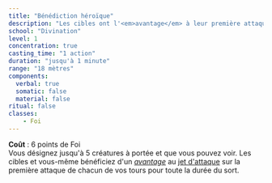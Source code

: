 ```yaml
---
title: "Bénédiction héroïque"
description: "Les cibles ont l'<em>avantage</em> à leur première attaque à chaque tour."
school: "Divination"
level: 1
concentration: true
casting_time: "1 action"
duration: "jusqu'à 1 minute"
range: "18 mètres"
components:
  verbal: true
  somatic: false
  material: false
ritual: false
classes:
    - Foi
---
```

**Coût** : 6 points de Foi  
Vous désignez jusqu'à 5 créatures à portée et que vous pouvez voir. Les cibles et vous-même bénéficiez d'un [_avantage_](/utiliser-les-caracteristiques/#avantage-et-desavantage) au [jet d'attaque](/combattre/#jets-d-attaque) sur la première attaque de chacun de vos tours pour toute la durée du sort.
